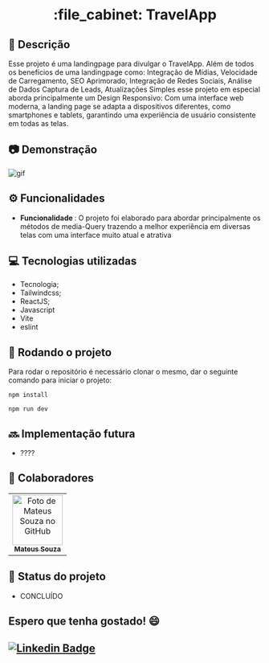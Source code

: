 <h1 align="center">:file_cabinet: TravelApp</h1>

## :memo: Descrição

Esse projeto é uma landingpage para divulgar o TravelApp. Além de todos os benefícios de uma landingpage como: Integração de Mídias, Velocidade de Carregamento, SEO Aprimorado, Integração de Redes Sociais, Análise de Dados Captura de Leads, Atualizações Simples esse projeto em especial aborda principalmente um 
Design Responsivo: Com uma interface web moderna, a landing page se adapta a dispositivos diferentes, como smartphones e tablets, garantindo uma experiência de usuário consistente em todas as telas.


## :camera: Demonstração

![gif](github/Demonstração.gif)
## :gear: Funcionalidades

- <b>Funcionalidade </b>:
O projeto foi elaborado para abordar principalmente os métodos de media-Query trazendo a melhor experiência em diversas telas com uma interface muito atual e atrativa

## :computer: Tecnologias utilizadas

- Tecnologia;
- Tailwindcss;
- ReactJS;
- Javascript
- Vite
- eslint

## :rocket: Rodando o projeto

Para rodar o repositório é necessário clonar o mesmo, dar o seguinte comando para iniciar o projeto:

```
npm install
```
```
npm run dev
```

## :soon: Implementação futura

- ????

## :handshake: Colaboradores

<table>
<tr>
<td align="center">
<a href="http://https://github.com/mateusx111">
<img src="https://github.com/mateusx111.png" width="100px;" alt="Foto de Mateus Souza no GitHub"/><br>
<sub>
<b>Mateus Souza</b>
</sub>
</a>
</td>
</tr>
</table>

## :dart: Status do projeto

- CONCLUÍDO

## Espero que tenha gostado! 😄

## [![Linkedin Badge](https://img.shields.io/badge/-LinkedIn-blue?style=flat-square&logo=Linkedin&logoColor=white&link=https://www.linkedin.com/in/mateus-s-santos-8b89791b6/)](https://www.linkedin.com/in/mateus-s-santos-8b89791b6/)